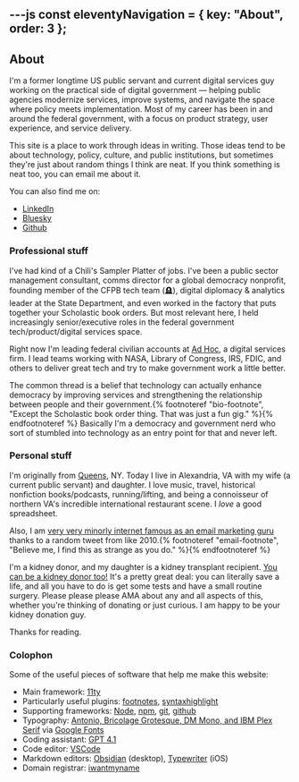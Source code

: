 ---js
const eleventyNavigation = {
	key: "About",
	order: 3
};
---
## About
<article>
I'm a former longtime US public servant and current digital services guy working on the practical side of digital government — helping public agencies modernize services, improve systems, and navigate the space where policy meets implementation. Most of my career has been in and around the federal government, with a focus on product strategy, user experience, and service delivery.

This site is a place to work through ideas in writing. Those ideas tend to be about technology, policy, culture, and public institutions, but sometimes they're just about random things I think are neat. If you think something is neat too, you can email me about it.

You can also find me on:
- [LinkedIn](https://www.linkedin.com/in/danmunz)
- [Bluesky](https://bsky.app/profile/danmunz.bsky.social)
- [Github](https://github.com/danmunz)
### Professional stuff
I've had kind of a Chili's Sampler Platter of jobs. I've been a public sector management consultant, comms director for a global democracy nonprofit, founding member of the CFPB tech team (🪦), digital diplomacy & analytics leader at the State Department, and even worked in the factory that puts together your Scholastic book orders. But most relevant here, I held increasingly senior/executive roles in the federal government tech/product/digital services space.

Right now I'm leading federal civilian accounts at [Ad Hoc](https://adhoc.team/about/), a digital services firm. I lead teams working with NASA, Library of Congress, IRS, FDIC, and others to deliver great tech and try to make government work a little better.

The common thread is a belief that technology can actually enhance democracy by improving services and strengthening the relationship between people and their government.{% footnoteref "bio-footnote", "Except the Scholastic book order thing. That was just a fun gig." %}{% endfootnoteref %} Basically I'm a democracy and government nerd who sort of stumbled into technology as an entry point for that and never left.
### Personal stuff
I'm originally from [Queens](https://media4.giphy.com/media/3orieKAP0XTW7oZlks/giphy.gif?cid=9b38fe91gtz8bhl35wtbddia64nr6m2xohg8iy77do80tbjq), NY. Today I live in Alexandria, VA with my wife (a current public servant) and daughter. I love music, travel, historical nonfiction books/podcasts, running/lifting, and being a connoisseur of northern VA's incredible international restaurant scene. I _love_ a good spreadsheet.

Also, I am [very very minorly internet famous as an email marketing guru](https://www.google.com/search?q=%E2%80%9Cmunz%E2%80%9D%20%E2%80%9Cdelete%20most%20of%20it%E2%80%9D&udm=14) thanks to a random tweet from like 2010.{% footnoteref "email-footnote", "Believe me, I find this as strange as you do." %}{% endfootnoteref %}

I'm a kidney donor, and my daughter is a kidney transplant recipient. [You can be a kidney donor too!](https://www.kidney.org/kidney-topics/becoming-living-donor) It's a pretty great deal: you can literally save a life, and all you have to do is get some tests and have a small routine surgery. Please please please AMA about any and all aspects of this, whether you're thinking of donating or just curious. I am happy to be your kidney donation guy.

Thanks for reading.
### Colophon
Some of the useful pieces of software that help me make this website:
- Main framework: [11ty](https://www.11ty.dev/)
- Particularly useful plugins: [footnotes](https://github.com/KittyGiraudel/eleventy-plugin-footnotes), [syntaxhighlight](https://github.com/11ty/eleventy-plugin-syntaxhighlight)
- Supporting frameworks: [Node](https://nodejs.org/en), [npm](https://www.npmjs.com/), [git](https://git-scm.com/), [github](https://github.com/)
- Typography: [Antonio, Bricolage Grotesque, DM Mono, and IBM Plex Serif](https://fonts.google.com/share?selection.family=Antonio|Bricolage+Grotesque|DM+Mono|IBM+Plex+Serif) via [Google Fonts](https://fonts.google.com/)
- Coding assistant: [GPT 4.1](https://openai.com/index/gpt-4-1/)
- Code editor: [VSCode](https://code.visualstudio.com/)
- Markdown editors: [Obsidian](https://obsidian.md/) (desktop), [Typewriter](https://apps.apple.com/us/app/typewriter-for-markdown/id1556419263) (iOS)
- Domain registrar: [iwantmyname](https://iwantmyname.com/)
</article>
